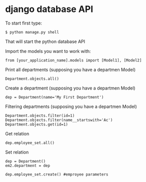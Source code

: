 # django database API

To start first type:

```
$ python manage.py shell
```

That will start the python database API

Import the models you want to work with:
```
from [your_application_name].models import [Model1], [Model2]
```
Print all departments (supposing you have a departmen Model)
```
Department.objects.all()
```
Create a department (supposing you have a departmen Model)
```
dep = Department(name='My First Department')
```
Filtering departments (supposing you have a departmen Model)
```
Department.objects.filter(id=1)
Department.objects.filter(name__startswith='Ac')
Department.objects.get(id=1)
```

Get relation
```
dep.employee_set.all()
```
Set relation
```
dep = Department()
em2.department = dep

dep.employee_set.create() #emproyee parameters
```
